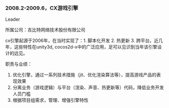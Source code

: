### 2008.2-2009.6，CX游戏引擎

Leader

所属公司：吉比特网络技术股份有限公司

cx引擎起源于2006年，在当时实现了：1. 脚本化开发 2. 热更新 3. 跨平台。近几年，这些特性在unity3d, cocos2d-x中的广泛应用，足可以见识到当年该引擎设计的远见。

职责与业绩：

1. 优化引擎，通过一系列技术措施（jit、优化渲染算法等），提高游戏产品的表现效果
2. 分离业务（游戏逻辑）与平台（渲染、声音、热更新等）代码，降低业务开发人员门槛
3. 根据项目组需求，管理、增强引擎特性
